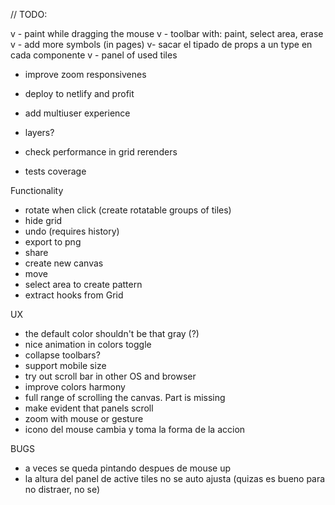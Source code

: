 // TODO:

v - paint while dragging the mouse
v - toolbar with: paint, select area, erase
v - add more symbols (in pages)
v- sacar el tipado de props a un type en cada componente
v - panel of used tiles

- improve zoom responsivenes
- deploy to netlify and profit
- add multiuser experience
- layers?
- check performance in grid rerenders

- tests coverage

Functionality

- rotate when click (create rotatable groups of tiles)
- hide grid
- undo (requires history)
- export to png
- share
- create new canvas
- move
- select area to create pattern
- extract hooks from Grid

UX

- the default color shouldn't be that gray (?)
- nice animation in colors toggle
- collapse toolbars?
- support mobile size
- try out scroll bar in other OS and browser
- improve colors harmony
- full range of scrolling the canvas. Part is missing
- make evident that panels scroll
- zoom with mouse or gesture
- icono del mouse cambia y toma la forma de la accion

BUGS

- a veces se queda pintando despues de mouse up
- la altura del panel de active tiles no se auto ajusta (quizas es bueno para no distraer, no se)
